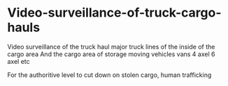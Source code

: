 # Video-surveillance-of-truck-cargo-hauls
Video surveillance of the truck haul major truck lines of the inside of the cargo area  And the cargo area of storage moving vehicles vans 4 axel 6 axel etc


For the authoritive level to cut down on stolen cargo, human trafficking
